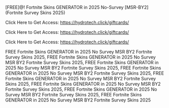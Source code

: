 [FREE]@! Fortnite Skins GENERATOR in 2025 No-Survey [MSR-BY2] (Fortnite Survey Skins 2025)

Click Here to Get Access: https://hydrotech.click/giftcards/

Click Here to Get Access: https://hydrotech.click/giftcards/

Click Here to Get Access: https://hydrotech.click/giftcards/

 FREE Fortnite Skins GENERATOR in 2025 No Survey MSR BY2 Fortnite Survey Skins 2025, FREE Fortnite Skins GENERATOR in 2025 No Survey MSR BY2 Fortnite Survey Skins 2025, FREE Fortnite Skins GENERATOR in 2025 No Survey MSR BY2 Fortnite Survey Skins 2025, FREE Fortnite Skins GENERATOR in 2025 No Survey MSR BY2 Fortnite Survey Skins 2025, FREE Fortnite Skins GENERATOR in 2025 No Survey MSR BY2 Fortnite Survey Skins 2025, FREE Fortnite Skins GENERATOR in 2025 No Survey MSR BY2 Fortnite Survey Skins 2025, FREE Fortnite Skins GENERATOR in 2025 No Survey MSR BY2 Fortnite Survey Skins 2025, FREE Fortnite Skins GENERATOR in 2025 No Survey MSR BY2 Fortnite Survey Skins 2025
